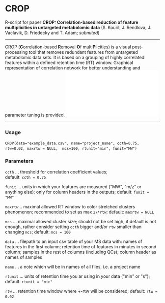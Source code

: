 # CROP
R-script for paper **CROP: Correlation-based reduction of feature multiplicities in untargeted metabolomic data** (S. Kouril, J. Rendlova, J. Vaclavik, D. Friedecky and T. Adam; *submited*)
***

CROP (**C**orrelation-based **R**emoval **O**f multi**P**licities) is a visual post-processing tool that removes redundant features from untargeted metabolomic data sets. It is based on a grouping of highly correlated features within a defined retention time (RT) window. Graphical representation of correlation network for better understanding and parameter tuning is provided.
![CROPped example data - correlation network](example_data_CROPped_ccth_0.75_rtw+-0.02_correlation_network.pdf)
***

### Usage
```CROP(data="example_data.csv", name="project_name", ccth=0.75, rtw=0.02, maxrtw = NULL,  mcs=100, rtunit="min", funit="MW")```

### Parameters
`ccth` ... threshold for correlation coefficient values;  
            default: `ccth = 0.75`

`funit` ... units in which your features are measured ("MW", "m/z" or anything else); 
            only for column headers in the outputs; 
            default: `funit = "MW"`

`maxrtw`... maximal allowed RT window to color stretched clusters phenomenon; 
            recommended to set as max `2\*rtw`; 
            default: `maxrtw = NULL`

`mcs` ... maximal allowed cluster size; 
            should not be set high; if default is not enough, rather consider setting `ccth` bigger and/or `rtw` smaller than changing `mcs`; 
            default: `mcs = 100`

`data` ... filepath to an input csv table of your MS data with:
            names of features in the first column; 
            retention time of features in minutes in second column; 
            samples in the rest of columns (including QCs); 
            column header as names of samples

`name` ... a note which will be in names of all files, i.e. a project name

`rtunit` ... units of retention time you ar using in your data ("min" or "s"); 
            default: `rtunit = "min"`

`rtw` ... retention time window where +-rtw will be considered; 
            default: `rtw = 0.02`
